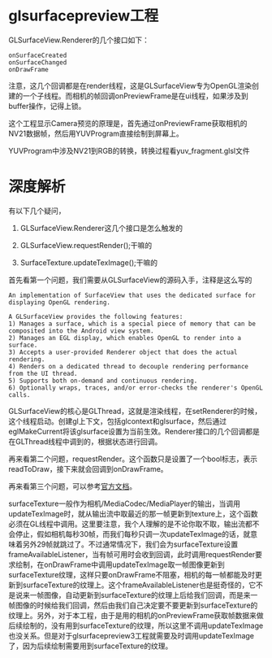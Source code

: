 # glsurfacepreview工程

GLSurfaceView.Renderer的几个接口如下：

```
onSurfaceCreated
onSurfaceChanged
onDrawFrame
```

注意，这几个回调都是在render线程，这是GLSurfaceView专为OpenGL渲染创建的一个子线程。而相机的帧回调onPreviewFrame是在ui线程，如果涉及到buffer操作，记得上锁。

这个工程显示Camera预览的原理是，首先通过onPreviewFrame获取相机的NV21数据帧，然后用YUVProgram直接绘制到屏幕上。

YUVProgram中涉及NV21到RGB的转换，转换过程看yuv_fragment.glsl文件



# 深度解析

有以下几个疑问，

1. GLSurfaceView.Renderer这几个接口是怎么触发的

2. GLSurfaceView.requestRender();干嘛的

3. SurfaceTexture.updateTexImage();干嘛的

首先看第一个问题，我们需要从GLSurfaceView的源码入手，注释是这么写的

```
An implementation of SurfaceView that uses the dedicated surface for displaying OpenGL rendering.

A GLSurfaceView provides the following features:
1) Manages a surface, which is a special piece of memory that can be composited into the Android view system.
2) Manages an EGL display, which enables OpenGL to render into a surface.
3) Accepts a user-provided Renderer object that does the actual rendering.
4) Renders on a dedicated thread to decouple rendering performance from the UI thread.
5) Supports both on-demand and continuous rendering.
6) Optionally wraps, traces, and/or error-checks the renderer's OpenGL calls.
```

GLSurfaceView的核心是GLThread，这就是渲染线程，在setRenderer的时候，这个线程启动。创建gl上下文，包括glcontext和glsurface，然后通过eglMakeCurrent将该glsurface设置为当前生效。Renderer接口的几个回调都是在GLThread线程中调到的，根据状态进行回调。

再来看第二个问题，requestRender。这个函数只是设置了一个bool标志，表示readToDraw，接下来就会回调到onDrawFrame。

再来看第三个问题，可以参考[官方文档](https://developer.android.com/reference/android/graphics/SurfaceTexture)。

surfaceTexture一般作为相机/MediaCodec/MediaPlayer的输出，当调用updateTexImage时，就从输出流中取最近的那一帧更新到texture上，这个函数必须在GL线程中调用。这里要注意，我个人理解的是不论你取不取，输出流都不会停止，假如相机每秒30帧，而我们每秒只调一次updateTexImage的话，就意味着另外29帧就跳过了。不过通常情况下，我们会为surfaceTexture设置frameAvailableListener，当有帧可用时会收到回调，此时调用requestRender要求绘制，在onDrawFrame中调用updateTexImage取一帧图像更新到surfaceTexture纹理，这样只要onDrawFrame不阻塞，相机的每一帧都能及时更新到surfaceTexture的纹理上。这个frameAvailableListener也是挺奇怪的，它不是说来一帧图像，自动更新到surfaceTexture的纹理上后给我们回调，而是来一帧图像的时候给我们回调，然后由我们自己决定要不要更新到surfaceTexture的纹理上。另外，对于本工程，由于是用的相机的onPreviewFrame获取帧数据来做后续绘制的，没有用到surfaceTexture的纹理，所以这里不调用updateTexImage也没关系。但是对于glsurfacepreview3工程就需要及时调用updateTexImage了，因为后续绘制需要用到surfaceTexture的纹理。
